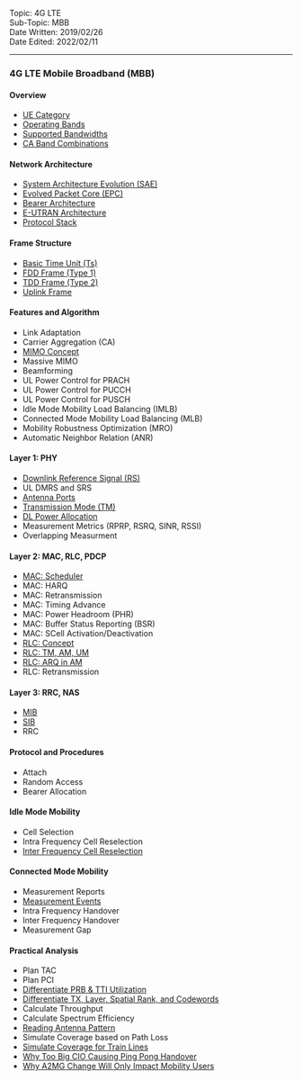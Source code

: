Topic: 4G LTE<br>
Sub-Topic: MBB<br>
Date Written: 2019/02/26<br>
Date Edited: 2022/02/11<br>

---

### 4G LTE Mobile Broadband (MBB)
#### Overview 

- [UE Category](/lte_mbb/lte_mbb_overview.md?id=Ue-Category)<br>
- [Operating Bands](/lte_mbb/lte_mbb_overview.md?id=Operating-Bands)<br>
- [Supported Bandwidths](/lte_mbb/lte_mbb_overview.md?id=Supported-Bandwidths)<br>
- [CA Band Combinations](/lte_mbb/lte_mbb_overview.md?id=CA-Band-Combinations)<br>

#### Network Architecture 

- [System Architecture Evolution (SAE)](/lte_mbb/lte_mbb_nwarchitecture.md?id=System-Architecture-Evolution-SAE)<br>
- [Evolved Packet Core (EPC)](/lte_mbb/lte_mbb_nwarchitecture.md?id=Evolved-Packet-Core-EPC)<br>
- [Bearer Architecture](/lte_mbb/lte_mbb_nwarchitecture.md?id=Bearer-Architecture)<br>
- [E-UTRAN Architecture](/lte_mbb/lte_mbb_nwarchitecture.md?id=E-UTRAN-Architecture)<br>
- [Protocol Stack](/lte_mbb/lte_mbb_nwarchitecture.md?id=Protocol-Stack)<br>

#### Frame Structure 

- [Basic Time Unit (Ts)](/lte_mbb/lte_mbb_framestructure.md?id=Basic-Time-Unit-Ts)<br>
- [FDD Frame (Type 1)](/lte_mbb/lte_mbb_framestructure.md?id=FDD-Frame-Type-1)<br>
- [TDD Frame (Type 2)](/lte_mbb/lte_mbb_framestructure.md?id=TDD-Frame-Type-2)<br>
- [Uplink Frame](/lte_mbb/lte_mbb_framestructure.md?id=Uplink-Frame)<br>

#### Features and Algorithm 

- Link Adaptation<br> 
- Carrier Aggregation (CA)<br> 
- [MIMO Concept](/lte_mbb/lte_mbb_featurealgo.md?id=MIMO-Concept)<br>
- Massive MIMO<br>
- Beamforming<br>
- UL Power Control for PRACH<br> 
- UL Power Control for PUCCH<br> 
- UL Power Control for PUSCH<br> 
- Idle Mode Mobility Load Balancing (IMLB)<br> 
- Connected Mode Mobility Load Balancing (MLB)<br> 
- Mobility Robustness Optimization (MRO)<br> 
- Automatic Neighbor Relation (ANR)<br> 

#### Layer 1: PHY

- [Downlink Reference Signal (RS)](/lte_mbb/lte_mbb_layer1.md?id=Downlink-Reference-Signal-RS)<br>
- UL DMRS and SRS<br> 
- [Antenna Ports](/lte_mbb/lte_mbb_layer1.md?id=Antenna-Ports)<br>
- [Transmission Mode (TM)](/lte_mbb/lte_mbb_layer1.md?id=Transmission-Mode-TM)<br>
- [DL Power Allocation](/lte_mbb/lte_mbb_layer1.md?id=DL-Power-Allocation)<br>
- Measurement Metrics (RPRP, RSRQ, SINR, RSSI)<br>
- Overlapping Measurment<br> 

#### Layer 2: MAC, RLC, PDCP 

- [MAC: Scheduler](/lte_mbb/lte_mbb_layer2.md?id=MAC-Scheduler)<br>
- MAC: HARQ<br> 
- MAC: Retransmission<br>
- MAC: Timing Advance<br>  
- MAC: Power Headroom (PHR)<br> 
- MAC: Buffer Status Reporting (BSR)<br> 
- MAC: SCell Activation/Deactivation<br> 
- [RLC: Concept](/lte_mbb/lte_mbb_layer2.md?id=RLC-Concept)<br>
- [RLC: TM, AM, UM](/lte_mbb/lte_mbb_layer2.md?id=RLC-TM-AM-UM)<br>
- [RLC: ARQ in AM](/lte_mbb/lte_mbb_layer2.md?id=RLC-ARQ-in-AM)<br>
- RLC: Retransmission<br> 

#### Layer 3: RRC, NAS

- [MIB](/lte_mbb/lte_mbb_layer3.md?id=mib)<br>
- [SIB](/lte_mbb/lte_mbb_layer3.md?id=sib)<br>
- RRC<br>

#### Protocol and Procedures 

- Attach<br> 
- Random Access<br> 
- Bearer Allocation<br> 

#### Idle Mode Mobility 

- Cell Selection<br> 
- Intra Frequency Cell Reselection<br> 
- [Inter Frequency Cell Reselection](/lte_mbb/lte_mbb_idle.md?id=Inter-Frequency-Cell-Reselection)<br>

#### Connected Mode Mobility 

- Measurement Reports<br>
- [Measurement Events](/lte_mbb/lte_mbb_connected.md?id=Measurement-Events)<br>
- Intra Frequency Handover<br>
- Inter Frequency Handover<br>
- Measurement Gap <br>

#### Practical Analysis 

- Plan TAC<br> 
- Plan PCI<br> 
- [Differentiate PRB & TTI Utilization](/lte_mbb/lte_mbb_practical.md?id=Differentiate-PRB-&-TTI-Utilization)<br>
- [Differentiate TX, Layer, Spatial Rank, and Codewords](/lte_mbb/lte_mbb_practical.md?id=Differentiate-TX-Layer-Spatial-Rank-and-Codewords)<br>
- Calculate Throughput<br>
- Calculate Spectrum Efficiency<br>
- [Reading Antenna Pattern](/lte_mbb/lte_mbb_practical.md?id=Reading-Antenna-Pattern)<br>
- Simulate Coverage based on Path Loss<br>
- [Simulate Coverage for Train Lines](/lte_mbb/lte_mbb_practical.md?id=Simulate-Coverage-for-Train-Lines)<br>
- [Why Too Big CIO Causing Ping Pong Handover](/lte_mbb/lte_mbb_practical.md?id=Why-Too-Big-CIO-Causing-Ping-Pong-Handover)<br>
- [Why A2MG Change Will Only Impact Mobility Users](/lte_mbb/lte_mbb_practical.md?id=Why-A2MG-Change-Will-Only-Impact-Mobility-Users)<br>
